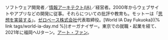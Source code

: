 ソフトウェア開発者／[情報アーキテクト(IA)](/blog/2014/04/25/future-of-information-architect.html)／経営者。2000年からウェブサイトやアプリなどの開発に従事。それらについての批評や教育も。モットーは「[思想を実装する](/about/philosophy.html)」。[ゼロベース株式会社](https://www.zerobase.jp/)代表取締役。[World IA Day Fukuoka]({% link tags/world-ia-day.md %})オーガナイザー。東京での就職・起業を経て、2021年に福岡へUターン。[アート・ファン](/activity/2020/01/20/art-experience.html)。
